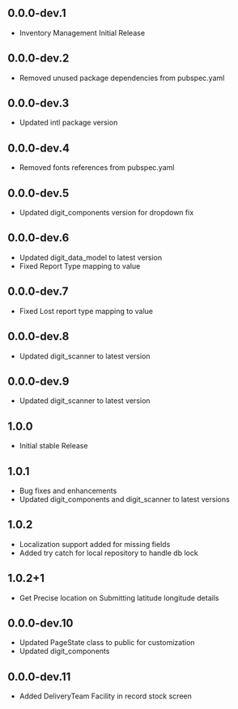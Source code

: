 ## 0.0.0-dev.1

* Inventory Management Initial Release

## 0.0.0-dev.2

* Removed unused package dependencies from pubspec.yaml

## 0.0.0-dev.3

* Updated intl package version

## 0.0.0-dev.4

* Removed fonts references from pubspec.yaml

## 0.0.0-dev.5

* Updated digit_components version for dropdown fix

## 0.0.0-dev.6

* Updated digit_data_model to latest version
* Fixed Report Type mapping to value

## 0.0.0-dev.7

* Fixed Lost report type mapping to value

## 0.0.0-dev.8

* Updated digit_scanner to latest version

## 0.0.0-dev.9

* Updated digit_scanner to latest version

## 1.0.0

* Initial stable Release

## 1.0.1

* Bug fixes and enhancements
* Updated digit_components and digit_scanner to latest versions

## 1.0.2

* Localization support added for missing fields
* Added try catch for local repository to handle db lock

## 1.0.2+1

* Get Precise location on Submitting latitude longitude details

## 0.0.0-dev.10

* Updated PageState class to public for customization
* Updated digit_components

## 0.0.0-dev.11

* Added DeliveryTeam Facility in record stock screen 
